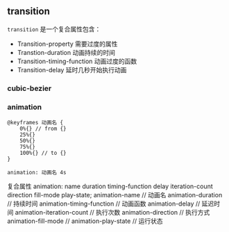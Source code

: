 ## transition

`transition` 是一个复合属性包含：

+ Transition-property  								需要过度的属性
+ Transtion-duration                                   动画持续的时间
+ Transition-timing-function                      动画过度的函数
+ Transition-delay                                        延时几秒开始执行动画



### cubic-bezier



### animation

```
@keyframes 动画名 {
	0%{} // from {}
	25%{}
	50%{}
	75%{}
	100%{} // to {}
}

animation: 动画名 4s
```
复合属性
animation: name duration timing-function delay iteration-count direction fill-mode play-state;
animation-name // 动画名
animation-duration // 持续时间
animation-timing-function // 动画函数
animation-delay // 延迟时间
animation-iteration-count // 执行次数
animation-direction // 执行方式
animation-fill-mode //
animation-play-state // 运行状态
